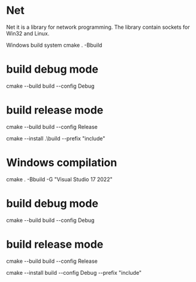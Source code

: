 # Net
Net it is a library for network programming.
The library contain sockets for Win32 and Linux.

Windows build system
cmake . -Bbuild

# build debug mode
cmake --build build --config Debug

# build release mode
cmake --build build --config Release

cmake --install .\build --prefix "include"



# Windows compilation
cmake . -Bbuild -G "Visual Studio 17 2022"

# build debug mode
cmake --build build --config Debug

# build release mode
cmake --build build --config Release

cmake --install build --config Debug --prefix "include"